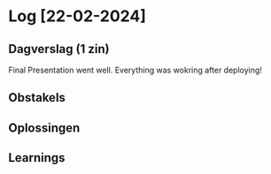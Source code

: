 # Log [22-02-2024]

## Dagverslag (1 zin)
Final Presentation went well.
Everything was wokring after deploying!

## Obstakels

## Oplossingen

## Learnings